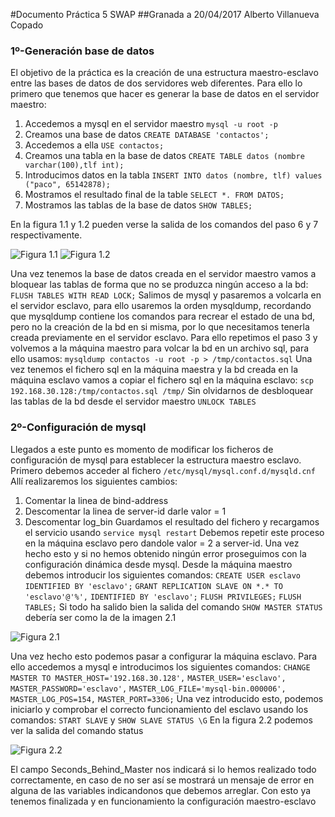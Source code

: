 #Documento Práctica 5 SWAP
##Granada a 20/04/2017 Alberto Villanueva Copado


### 1º-Generación base de datos

El objetivo de la práctica es la creación de una estructura maestro-esclavo entre las bases de datos de dos servidores web diferentes. Para ello lo primero que tenemos que hacer es generar la base de datos en el servidor maestro:
1. Accedemos a mysql en el servidor maestro
`mysql -u root -p`
2. Creamos una base de datos
`CREATE DATABASE 'contactos';`
3. Accedemos a ella
`USE contactos;`
4. Creamos una tabla en la base de datos
`CREATE TABLE datos (nombre varchar(100),tlf int);`
5. Introducimos datos en la tabla
`INSERT INTO datos (nombre, tlf) values ("paco", 65142878);`
6. Mostramos el resultado final de la table
`SELECT *. FROM DATOS;`
7. Mostramos las tablas de la base de datos
`SHOW TABLES;`

En la figura 1.1 y 1.2 pueden verse la salida de los comandos del paso 6 y 7 respectivamente.

![Figura 1.1](http://i.imgur.com/2ohP5tX.png "Figura 1.1")
![Figura 1.2](http://i.imgur.com/DkAObbM.png "Figura 1.2")

Una vez tenemos la base de datos creada en el servidor maestro vamos a bloquear las tablas de forma que no se produzca ningún acceso a la bd:
`FLUSH TABLES WITH READ LOCK;`
Salimos de mysql y pasaremos a volcarla en el servidor esclavo, para ello usaremos la orden mysqldump, recordando que mysqldump contiene los comandos para recrear el estado de una bd, pero no la creación de la bd en si misma, por lo que necesitamos tenerla creada previamente en el servidor esclavo. Para ello repetimos el paso 3 y volvemos a la máquina maestro para volcar la bd en un archivo sql, para ello usamos:
`mysqldump contactos -u root -p > /tmp/contactos.sql`
Una vez tenemos el fichero sql en la máquina maestra y la bd creada en la máquina esclavo vamos a copiar el fichero sql en la máquina esclavo:
`scp 192.168.30.128:/tmp/contactos.sql /tmp/`
Sin olvidarnos de desbloquear las tablas de la bd desde el servidor maestro
`UNLOCK TABLES`

### 2º-Configuración de mysql

Llegados a este punto es momento de modificar los ficheros de configuración de mysql para establecer la estructura maestro esclavo. Primero debemos acceder al fichero 
`/etc/mysql/mysql.conf.d/mysqld.cnf`
Allí realizaremos los siguientes cambios:
1. Comentar la linea de bind-address
2. Descomentar la linea de server-id darle valor = 1 
3. Descomentar log_bin
Guardamos el resultado del fichero y recargamos el servicio usando
`service mysql restart`
Debemos repetir este proceso en la máquina esclavo pero dandole valor = 2 a server-id. Una vez hecho esto y si no hemos obtenido ningún error proseguimos con la configuración dinámica desde mysql.
Desde la máquina maestro debemos introducir los siguientes comandos:
`CREATE USER esclavo IDENTIFIED BY 'esclavo';`
`GRANT REPLICATION SLAVE ON *.* TO 'esclavo'@'%',`
`IDENTIFIED BY 'esclavo';`
`FLUSH PRIVILEGES;`
`FLUSH TABLES;`
Si todo ha salido bien la salida del comando `SHOW MASTER STATUS` debería ser como la de la imagen 2.1

![Figura 2.1](http://i.imgur.com/ztYsVOi.png "Figura 2.1")

Una vez hecho esto podemos pasar a configurar la máquina esclavo. Para ello accedemos a mysql e introducimos los siguientes comandos:
`CHANGE MASTER TO MASTER_HOST='192.168.30.128',`
`MASTER_USER='esclavo', MASTER_PASSWORD='esclavo',`
`MASTER_LOG_FILE='mysql-bin.000006', MASTER_LOG_POS=154,`
`MASTER_PORT=3306;`
Una vez introducido esto, podemos iniciarlo y comprobar el correcto funcionamiento del esclavo usando los comandos: `START SLAVE` y `SHOW SLAVE STATUS \G` En la figura 2.2 podemos ver la salida del comando status

![Figura 2.2](http://i.imgur.com/WEII14y.png "Figura 2.2")

El campo Seconds_Behind_Master nos indicará si lo hemos realizado todo correctamente, en caso de no ser así se mostrará un mensaje de error en alguna de las variables indicandonos que debemos arreglar.
Con esto ya tenemos finalizada y en funcionamiento la configuración maestro-esclavo








